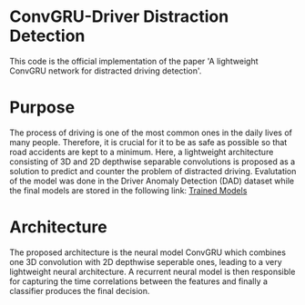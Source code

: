 # ConvGRU-Driver Distraction Detection
This code is the official implementation of the paper 'A lightweight ConvGRU network for distracted
driving detection'. 
<h1> Purpose </h1>
<p>
The process of driving is one of the most common ones in the daily lives of many people. Therefore, it is crucial for it to be as safe as possible so that road accidents are kept to a minimum. Here, a lightweight architecture consisting of 3D and 2D depthwise separable convolutions is proposed as a solution to predict and counter the problem of distracted driving. Evalutation of the model was done in the Driver Anomaly Detection (DAD) dataset while the final models are stored in the following link: 
<a href="https://drive.google.com/drive/folders/1FsBKojWFX8RFeqH5uYn_E2W6Ct_05vbP?usp=sharing"> Trained Models </a>
</p>
<h1> Architecture </h1>
The proposed architecture is the neural model ConvGRU which combines one 3D convolution with 2D depthwise seperable ones, leading to a very lightweight neural architecture. A recurrent neural model is then responsible for capturing the time correlations between the features and finally a classifier produces the final decision.
<p align='center>
<img src=./images/convgruv4_3.svg>
</p>
